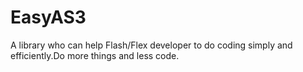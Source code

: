 EasyAS3
=======

A library who can help Flash/Flex developer to do coding simply and efficiently.Do more things and less code.
